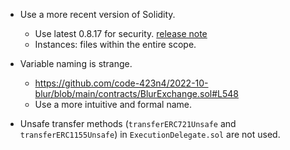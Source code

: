 - Use a more recent version of Solidity.
	- Use latest 0.8.17 for security. [release note](https://blog.soliditylang.org/2022/09/08/solidity-0.8.17-release-announcement/)
	- Instances: files within the entire scope.

- Variable naming is strange.
	- https://github.com/code-423n4/2022-10-blur/blob/main/contracts/BlurExchange.sol#L548
	- Use a more intuitive and formal name.

- Unsafe transfer methods (`transferERC721Unsafe` and `transferERC1155Unsafe`) in `ExecutionDelegate.sol` are not used.